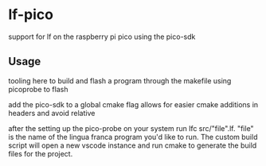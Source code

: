 # lf-pico
support for lf on the raspberry pi pico using the pico-sdk

## Usage
tooling here to build and flash a program through the makefile
using picoprobe to flash

add the pico-sdk to a global cmake flag
allows for easier cmake additions in headers and avoid relative

after the setting up the pico-probe on your system run lfc src/"file".lf. "file" is the name of the lingua franca program you'd like to run. The custom build script will open a new vscode instance and run cmake to generate the build files for the project.